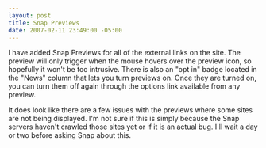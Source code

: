 ```yaml
---
layout: post
title: Snap Previews
date: 2007-02-11 23:49:00 -05:00
---
```


I have added Snap Previews for all of the external links on the site. The preview will only trigger when the mouse hovers over the preview icon, so hopefully it won't be too intrusive. There is also an "opt in" badge located in the "News" column that lets you turn previews on. Once they are turned on, you can turn them off again through the options link available from any preview.

It does look like there are a few issues with the previews where some sites are not being displayed. I'm not sure if this is simply because the Snap servers haven't crawled those sites yet or if it is an actual bug. I'll wait a day or two before asking Snap about this.
